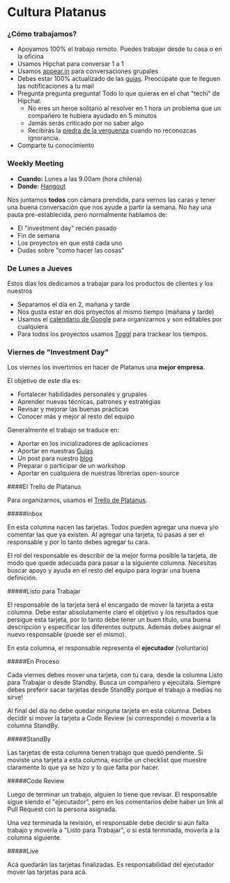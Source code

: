 Cultura Platanus
==================

### ¿Cómo trabajamos?

* Apoyamos 100% el trabajo remoto. Puedes trabajar desde tu casa o en la oficina
* Usamos Hipchat para conversar 1 a 1
* Usamos [appear.in](http://appear.in) para conversaciones grupales
* Debes estar 100% actualizado de las [guias](http://www.github.com/platanus/la-guia). Preocúpate que te lleguen las notificaciones a tu mail
* Pregunta pregunta pregunta! Todo lo que quieras en el chat "techi" de Hipchat.
  * No eres un heroe solitario al resolver en 1 hora un problema que un compañero te hubiera ayudado en 5 minutos
  * Jamás serás criticado por no saber algo
  * Recibirás la [piedra de la verguenza](https://thelonious9.files.wordpress.com/2011/08/piedra.jpg) cuando no reconozcas ignorancia.
* Comparte tu conocimiento

### Weekly Meeting

* **Cuando:** Lunes a las 9.00am (hora chilena)
* **Donde:** [Hangout](https://plus.google.com/hangouts/_/platan.us/weekly-planning)

Nos juntamos **todos** con cámara prendida, para vernos las caras y tener una buena conversación que nos ayude a partir la semana. No hay una pauta pre-establecida, pero normalmente hablamos de:

* El "investment day" recién pasado
* Fin de semana
* Los proyectos en que está cada uno
* Dudas sobre "como hacer las cosas"

### De Lunes a Jueves

Estos días los dedicamos a trabajar para los productos de clientes y los nuestros

* Separamos el día en 2, mañana y tarde
* Nos gusta estar en dos proyectos al mismo tiempo (mañana  y tarde)
* Usamos el [calendario de Google](http://calendar.platan.us) para organizarnos y son editables por cualquiera
* Para todos los proyectos usamos [Toggl](http://toggl.com) para trackear los tiempos.

### Viernes de "Investment Day"

Los viernes los invertimos en hacer de Platanus una **mejor empresa**.

El objetivo de este día es:

* Fortalecer habilidades personales y grupales
* Aprender nuevas técnicas, patrones y estratégias
* Revisar y mejorar las buenas prácticas
* Conocer más y mejor al resto del equipo

Generalmente el trabajo se traduce en:

* Aportar en los inicializadores de aplicaciones
* Aportar en nuestras [Guías](http://www.github.com/platanus/la-guia)
* Un post para nuestro [blog](http://cb.platan.us)
* Preparar o participar de un workshop
* Aportar en cualquiera de nuestras librerías open-source

####El Trello de Platanus

Para organizarnos, usamos el [Trello de Platanus](https://trello.com/b/uXKddtNE/platanus).

#####Inbox

En esta columna nacen las tarjetas. Todos pueden agregar una nueva y/o comentar las que ya existen. Al agregar una tarjeta, tú pasas a ser el responsable y por lo tanto debes agregar tu cara.

El rol del responsable es describir de la mejor forma posible la tarjeta, de modo que quede adecuada para pasar a la siguiente columna. Necesitas buscar apoyo y ayuda en el resto del equipo para lograr una buena definición.


#####Listo para Trabajar

El responsable de la tarjeta será el encargado de mover la tarjeta a esta columna. Debe estar absolutamente claro el objetivo y los resultados que persigue esta tarjeta, por lo tanto debe tener un buen título, una buena descripción y especificar los diferentes outputs. Además debes asignar el nuevo responsable (puede ser el mismo).

En esta columna, el responsable representa el **ejecutador** (voluntario)

#####En Proceso

Cada viernes debes mover una tarjeta, con tu cara, desde la columna Listo para Trabajar o desde Standby. Busca un compañero y ejecútala. Siempre debes preferir sacar tarjetas desde StandBy porque el trabajo a medias no sirve!

Al final del día no debe quedar ninguna tarjeta en esta columna. Debes decidir si mover la tarjeta a Code Review (si corresponde) o moverla a la columna StandBy.

#####StandBy

Las tarjetas de esta columna tienen trabajo que quedó pendiente. Si moviste una tarjeta a esta columna, escribe un checklist que muestre claramente lo que ya se hizo y lo que falta por hacer.

#####Code Review

Luego de terminar un trabajo, alguien lo tiene que revisar. El responsable sigue siendo el "ejecutador", pero en los comentarios debe haber un link al Pull Request con la persona asignada.

Una vez terminada la revisión, el responsable debe decidir si aún falta trabajo y moverla a "Listo para Trabajar", o si está terminada, moverla a la columna siguiente.

#####Live

Acá quedarán las tarjetas finalizadas. Es responsabilidad del ejecutador mover las tarjetas para acá.


